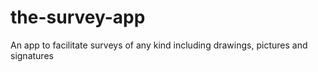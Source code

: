 # the-survey-app
An app to facilitate surveys of any kind including drawings, pictures and signatures
